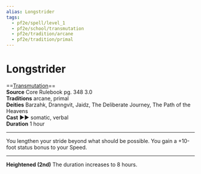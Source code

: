 ```yaml
---
alias: Longstrider
tags:
  - pf2e/spell/level_1
  - pf2e/school/transmutation
  - pf2e/tradition/arcane
  - pf2e/tradition/primal
---
```


# Longstrider

==[Transmutation](Transmutation.md)==  
__Source__ Core Rulebook pg. 348 3.0  
**Traditions** arcane, primal  
**Deities** Barzahk, Dranngvit, Jaidz, The Deliberate Journey, The Path of the Heavens  
**Cast** ►► somatic, verbal  
**Duration** 1 hour

---

You lengthen your stride beyond what should be possible. You gain a +10-foot status bonus to your Speed.

<hr>

**Heightened (2nd)** The duration increases to 8 hours.
